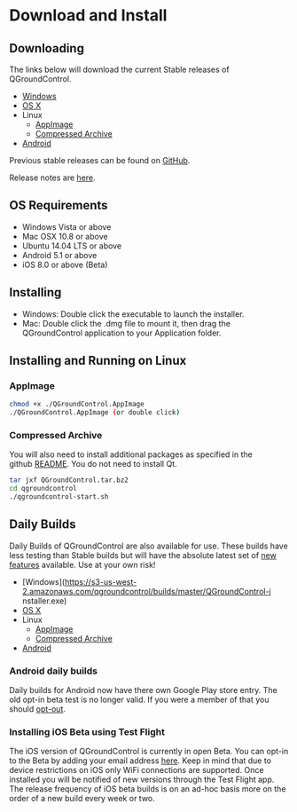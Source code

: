 # Download and Install

## Downloading

The links below will download the current Stable releases of QGroundControl.

* [Windows](https://s3-us-west-2.amazonaws.com/qgroundcontrol/latest/QGroundControl-installer.exe)
* [OS X](https://s3-us-west-2.amazonaws.com/qgroundcontrol/latest/QGroundControl.dmg)
* Linux
  * [AppImage](https://s3-us-west-2.amazonaws.com/qgroundcontrol/latest/QGroundControl.AppImage)
  * [Compressed Archive](https://s3-us-west-2.amazonaws.com/qgroundcontrol/latest/QGroundControl.tar.bz2)
* [Android](https://play.google.com/store/apps/details?id=org.mavlink.qgroundcontrol)

Previous stable releases can be found on <a href="https://github.com/mavlink/qgroundcontrol/releases/" target="_blank">GitHub</a>. 

Release notes are [here](../releases/release_notes.md).

## OS Requirements

* Windows Vista or above
* Mac OSX 10.8 or above
* Ubuntu 14.04 LTS or above
* Android 5.1 or above
* iOS 8.0 or above (Beta)


## Installing

* Windows: Double click the executable to launch the installer.
* Mac: Double click the .dmg file to mount it, then drag the QGroundControl application to your Application folder.

## Installing and Running on Linux

### AppImage

```sh
chmod +x ./QGroundControl.AppImage
./QGroundControl.AppImage (or double click)
```

### Compressed Archive

You will also need to install additional packages as specified in the github <a class="urlextern" title="https://github.com/mavlink/qgroundcontrol" href="https://github.com/mavlink/qgroundcontrol" rel="nofollow">README</a>. You do not need to install Qt.

```sh
tar jxf QGroundControl.tar.bz2
cd qgroundcontrol
./qgroundcontrol-start.sh
```

## Daily Builds

Daily Builds of QGroundControl are also available for use. These builds have less testing than Stable builds but will have the absolute latest set of [new features](../releases/daily_build_new_features.md) available. Use at your own risk!

* [Windows](https://s3-us-west-2.amazonaws.com/qgroundcontrol/builds/master/QGroundControl-i
nstaller.exe)
* [OS X](https://s3-us-west-2.amazonaws.com/qgroundcontrol/builds/master/QGroundControl.dmg)
* Linux
  * [AppImage](https://s3-us-west-2.amazonaws.com/qgroundcontrol/builds/master/QGroundControl.AppImage)
  * [Compressed Archive](https://s3-us-west-2.amazonaws.com/qgroundcontrol/builds/master/QGroundControl.tar.bz2)
* [Android](https://play.google.com/store/apps/details?id=org.mavlink.qgroundcontrolbeta&rdid=org.mavlink.qgroundcontrolbeta)

### Android daily builds

Daily builds for Android now have there own Google Play store entry. The old opt-in beta test is no longer valid. If you were a member of that you should [opt-out](https://play.google.com/apps/testing/org.mavlink.qgroundcontrol).


### Installing iOS Beta using Test Flight

The iOS version of QGroundControl is currently in open Beta. You can opt-in to the Beta by adding your email address [here](https://github.com/mavlink/qgroundcontrol/issues/3509). Keep in mind that due to device restrictions on iOS only WiFi connections are supported. Once installed you will be notified of new versions through the Test Flight app. The release frequency of iOS beta builds is on an ad-hoc basis more on the order of a new build every week or two.

